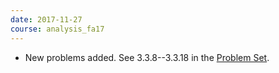 ```yaml
---
date: 2017-11-27
course: analysis_fa17
---
```


- New problems added. See 3.3.8--3.3.18 in the [Problem Set](http://ckottke.ncf.edu/analysis/script.pdf).
